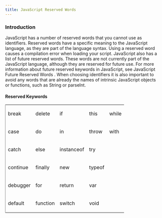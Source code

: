 ```yaml
---
title: JavaScript Reserved Words
---
```


### Introduction 

 JavaScript has a number of reserved words that you cannot use as identifiers. Reserved words have a specific meaning to the JavaScript language, as they are part of the language syntax. Using a
reserved word causes a compilation error when loading your script. JavaScript also has a list of future reserved words. These words are not currently part of the JavaScript language, although they
are reserved for future use. For more information about future reserved keywords in JavaScript, see JavaScript Future Reserved Words . When choosing identifiers it is also important to avoid any
words that are already the names of intrinsic JavaScript objects or functions, such as String or parseInt.

#### Reserved Keywords 

<div id="sectionSection0" class="section" name="collapseableSection" style="" expanded="true">
  <div class="caption"></div>
  <div class="tableSection">
    <table width="50%" cellspacing="2" cellpadding="5" frame="lhs">
      <tr>
        <td>
          <p xmlns:util="util">
            break
          </p>
        </td>
        <td>
          <p xmlns:util="util">
            delete
          </p>
        </td>
        <td>
          <p xmlns:util="util">
            if
          </p>
        </td>
        <td>
          <p xmlns:util="util">
            this
          </p>
        </td>
        <td>
          <p xmlns:util="util">
            while
          </p>
        </td>
      </tr>
      <tr>
        <td>
          <p xmlns:util="util">
            case
          </p>
        </td>
        <td>
          <p xmlns:util="util">
            do
          </p>
        </td>
        <td>
          <p xmlns:util="util">
            in
          </p>
        </td>
        <td>
          <p xmlns:util="util">
            throw
          </p>
        </td>
        <td>
          <p xmlns:util="util">
            with
          </p>
        </td>
      </tr>
      <tr>
        <td>
          <p xmlns:util="util">
            catch
          </p>
        </td>
        <td>
          <p xmlns:util="util">
            else
          </p>
        </td>
        <td>
          <p xmlns:util="util">
            instanceof
          </p>
        </td>
        <td>
          <p xmlns:util="util">
            try
          </p>
        </td>
        <td>
          <p xmlns:util="util"></p>
        </td>
      </tr>
      <tr>
        <td>
          <p xmlns:util="util">
            continue
          </p>
        </td>
        <td>
          <p xmlns:util="util">
            finally
          </p>
        </td>
        <td>
          <p xmlns:util="util">
            new
          </p>
        </td>
        <td>
          <p xmlns:util="util">
            typeof
          </p>
        </td>
        <td>
          <p xmlns:util="util"></p>
        </td>
      </tr>
      <tr>
        <td>
          <p xmlns:util="util">
            debugger
          </p>
        </td>
        <td>
          <p xmlns:util="util">
            for
          </p>
        </td>
        <td>
          <p xmlns:util="util">
            return
          </p>
        </td>
        <td>
          <p xmlns:util="util">
            var
          </p>
        </td>
        <td>
          <p xmlns:util="util"></p>
        </td>
      </tr>
      <tr>
        <td>
          <p xmlns:util="util">
            default
          </p>
        </td>
        <td>
          <p xmlns:util="util">
            function
          </p>
        </td>
        <td>
          <p xmlns:util="util">
            switch
          </p>
        </td>
        <td>
          <p xmlns:util="util">
            void
          </p>
        </td>
        <td>
          <p xmlns:util="util"></p>
        </td>
      </tr>
    </table>
  </div>
</div>

